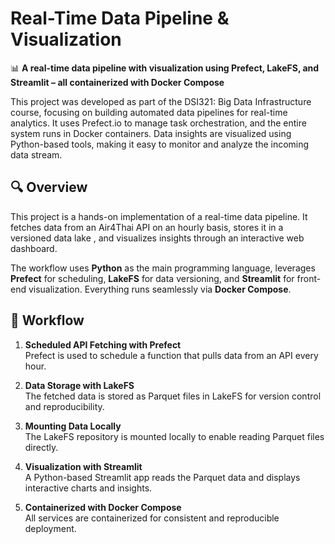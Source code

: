 # Real-Time Data Pipeline & Visualization

📊 **A real-time data pipeline with visualization using Prefect, LakeFS, and Streamlit – all containerized with Docker Compose**

This project was developed as part of the DSI321: Big Data Infrastructure course, focusing on building automated data pipelines for real-time analytics. It uses Prefect.io to manage task orchestration, and the entire system runs in Docker containers. Data insights are visualized using Python-based tools, making it easy to monitor and analyze the incoming data stream.

## 🔍 Overview

This project is a hands-on implementation of a real-time data pipeline. It fetches data from an Air4Thai API on an hourly basis, stores it in a versioned data lake , and visualizes insights through an interactive web dashboard.

The workflow uses **Python** as the main programming language, leverages **Prefect** for scheduling, **LakeFS** for data versioning, and **Streamlit** for front-end visualization. Everything runs seamlessly via **Docker Compose**.


## 🔁 Workflow

1. **Scheduled API Fetching with Prefect**  
   Prefect is used to schedule a function that pulls data from an API every hour.

2. **Data Storage with LakeFS**  
   The fetched data is stored as Parquet files in LakeFS for version control and reproducibility.

3. **Mounting Data Locally**  
   The LakeFS repository is mounted locally to enable reading Parquet files directly.

4. **Visualization with Streamlit**  
   A Python-based Streamlit app reads the Parquet data and displays interactive charts and insights.

5. **Containerized with Docker Compose**  
   All services are containerized for consistent and reproducible deployment.


